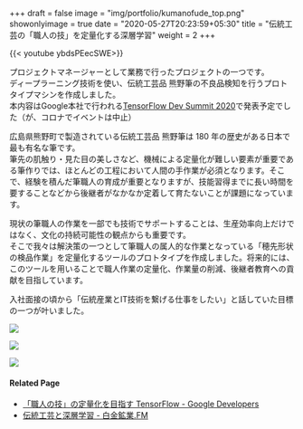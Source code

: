 +++
draft = false
image = "img/portfolio/kumanofude_top.png"
showonlyimage = true
date = "2020-05-27T20:23:59+05:30"
title = "伝統工芸の「職人の技」を定量化する深層学習"
weight = 2
+++

<!--more-->
{{< youtube ybdsPEecSWE>}}

プロジェクトマネージャーとして業務で行ったプロジェクトの一つです。  
ディープラーニング技術を使い、伝統工芸品 熊野筆の不良品検知を行うプロトタイプマシンを作成しました。  
本内容はGoogle本社で行われる[TensorFlow Dev Summit 2020](https://www.tensorflow.org/dev-summit)で発表予定でした（が、コロナでイベントは中止）

広島県熊野町で製造されている伝統工芸品 熊野筆は 180 年の歴史がある日本で最も有名な筆です。  
筆先の肌触り・見た目の美しさなど、機械による定量化が難しい要素が重要である筆作りでは、ほとんどの工程において人間の手作業が必須となります。そこで、経験を積んだ筆職人の育成が重要となりますが、技能習得までに長い時間を要することなどから後継者がなかなか定着して育たないことが課題になっています。  

現状の筆職人の作業を一部でも技術でサポートすることは、生産効率向上だけではなく、文化の持続可能性の観点からも重要です。  
そこで我々は解決策の一つとして筆職人の属人的な作業となっている「穂先形状の検品作業」を定量化するツールのプロトタイプを作成しました。将来的には、このツールを用いることで職人作業の定量化、作業量の削減、後継者教育への貢献を目指しています。

入社面接の頃から「伝統産業とIT技術を繋げる仕事をしたい」と話していた目標の一つが叶いました。

![](https://1.bp.blogspot.com/-VfjSPvdvPxc/Xsy5bBN1dAI/AAAAAAAAEMA/4IRlrN0fPtkI7r6IlBKPTvLYBIZmg0CEACLcBGAsYHQ/s1600/Screen%2BShot%2B2020-05-26%2Bat%2B15.38.22.png)

![](https://1.bp.blogspot.com/-fTpldYx2zJc/Xsy14gOdbJI/AAAAAAAAEKg/yFlmTgWPxVUGpm010fIzQZe13i5pwwfXwCLcBGAsYHQ/s1600/pasted%2Bimage%2B0%2B%252812%2529.png)

![](https://1.bp.blogspot.com/-a_FSrnfvycY/Xs3UVRF-JPI/AAAAAAAAENg/lb91jEH8VUYzjkEW9jzcNDa7gPu-1CkEACLcBGAsYHQ/s1600/right_bad_shape2%2B_edited.gif)

#### Related Page
- [「職人の技」の定量化を目指す TensorFlow - Google Developers](https://developers-jp.googleblog.com/2020/05/tensorflow.html)
- [伝統工芸と深層学習 - 白金鉱業.FM](https://shirokane-kougyou.fm/episode/20)

